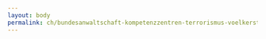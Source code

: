 ```yaml
---
layout: body
permalink: ch/bundesanwaltschaft-kompetenzzentren-terrorismus-voelkerstrafrecht-cc-t-cc-vegsverbrechen-cct-buero-3/
---
```


